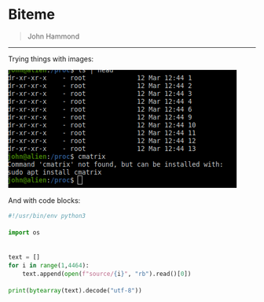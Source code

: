 # Biteme

> John Hammond


------------

Trying things with images:

![](Pasted%20image%2020220313221939.png)


And with code blocks:

```python
#!/usr/bin/env python3

import os


text = []
for i in range(1,4464):
	text.append(open(f"source/{i}", "rb").read()[0])

print(bytearray(text).decode("utf-8"))
```

	